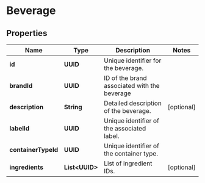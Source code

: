 

# Beverage

## Properties

Name | Type | Description | Notes
------------ | ------------- | ------------- | -------------
**id** | **UUID** | Unique identifier for the beverage. | 
**brandId** | **UUID** | ID of the brand associated with the beverage | 
**description** | **String** | Detailed description of the beverage. |  [optional]
**labelId** | **UUID** | Unique identifier of the associated label. | 
**containerTypeId** | **UUID** | Unique identifier of the container type. | 
**ingredients** | **List&lt;UUID&gt;** | List of ingredient IDs. |  [optional]



